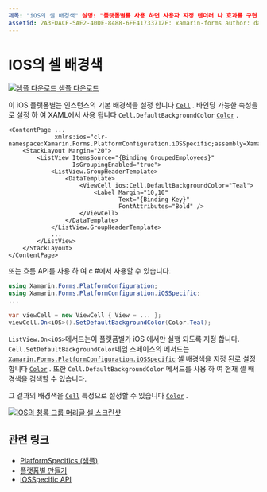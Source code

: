 ```yaml
---
제목: "iOS의 셀 배경색" 설명: "플랫폼별를 사용 하면 사용자 지정 렌더러 나 효과를 구현 하지 않고 특정 플랫폼 에서만 사용할 수 있는 기능을 사용할 수 있습니다. 이 문서에서는 iOS의 셀에 대 한 기본 배경색을 설정 하는 iOS 플랫폼별를 사용 하는 방법을 설명 합니다. "
assetid: 2A3FDACF-5AE2-40DE-8488-6FE41733712F: xamarin-forms author: davidbritch: dabritch:: 10/24/2018-loc: [ Xamarin.Forms ,]입니다. Xamarin.Essentials
---
```


# <a name="cell-background-color-on-ios"></a>IOS의 셀 배경색

[![샘플 다운로드](~/media/shared/download.png) 샘플 다운로드](https://docs.microsoft.com/samples/xamarin/xamarin-forms-samples/userinterface-platformspecifics)

이 iOS 플랫폼별는 인스턴스의 기본 배경색을 설정 합니다 [`Cell`](xref:Xamarin.Forms.Cell) . 바인딩 가능한 속성을로 설정 하 여 XAML에서 사용 됩니다 `Cell.DefaultBackgroundColor` [`Color`](xref:Xamarin.Forms.Color) .

```xaml
<ContentPage ...
             xmlns:ios="clr-namespace:Xamarin.Forms.PlatformConfiguration.iOSSpecific;assembly=Xamarin.Forms.Core">
    <StackLayout Margin="20">
        <ListView ItemsSource="{Binding GroupedEmployees}"
                  IsGroupingEnabled="true">
            <ListView.GroupHeaderTemplate>
                <DataTemplate>
                    <ViewCell ios:Cell.DefaultBackgroundColor="Teal">
                        <Label Margin="10,10"
                               Text="{Binding Key}"
                               FontAttributes="Bold" />
                    </ViewCell>
                </DataTemplate>
            </ListView.GroupHeaderTemplate>
            ...
        </ListView>
    </StackLayout>
</ContentPage>
```

또는 흐름 API를 사용 하 여 c #에서 사용할 수 있습니다.

```csharp
using Xamarin.Forms.PlatformConfiguration;
using Xamarin.Forms.PlatformConfiguration.iOSSpecific;
...

var viewCell = new ViewCell { View = ... };
viewCell.On<iOS>().SetDefaultBackgroundColor(Color.Teal);
```

`ListView.On<iOS>`메서드는이 플랫폼별가 iOS 에서만 실행 되도록 지정 합니다. `Cell.SetDefaultBackgroundColor`네임 스페이스의 메서드는 [`Xamarin.Forms.PlatformConfiguration.iOSSpecific`](xref:Xamarin.Forms.PlatformConfiguration.iOSSpecific) 셀 배경색을 지정 된로 설정 합니다 [`Color`](xref:Xamarin.Forms.Color) . 또한 `Cell.DefaultBackgroundColor` 메서드를 사용 하 여 현재 셀 배경색을 검색할 수 있습니다.

그 결과의 배경색을 [`Cell`](xref:Xamarin.Forms.Cell) 특정으로 설정할 수 있습니다 [`Color`](xref:Xamarin.Forms.Color) .

[![IOS의 청록 그룹 머리글 셀 스크린샷](cell-background-color-images/group-header-cell-color.png "청록 그룹 머리글 셀이 있는 ListView")](cell-background-color-images/group-header-cell-color-large.png#lightbox "청록 그룹 머리글 셀이 있는 ListView")

## <a name="related-links"></a>관련 링크

- [PlatformSpecifics (샘플)](https://docs.microsoft.com/samples/xamarin/xamarin-forms-samples/userinterface-platformspecifics)
- [플랫폼별 만들기](~/xamarin-forms/platform/platform-specifics/index.md#creating-platform-specifics)
- [iOSSpecific API](xref:Xamarin.Forms.PlatformConfiguration.iOSSpecific)
